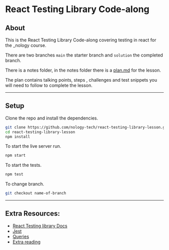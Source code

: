 # React Testing Library Code-along

## About

This is the React Testing Library Code-along covering testing in react for the \_nology course.

There are two branches `main` the starter branch and `solution` the completed branch.

There is a notes folder, in the notes folder there is a [plan.md](./notes/plan.md) for the lesson.

The plan contains talking points, steps , challenges and test snippets you will need to follow to complete the lesson.

---

## Setup

Clone the repo and install the dependencies.

```bash
git clone https://github.com/nology-tech/react-testing-library-lesson.git
cd react-testing-library-lesson
npm install
```

To start the live server run.

```bash
npm start
```

To start the tests.

```bash
npm test
```

To change branch.

```bash
git checkout name-of-branch
```

---

## Extra Resources:

- [React Testing library Docs](https://testing-library.com/)
- [Jest](https://jestjs.io/)
- [Queries](https://testing-library.com/docs/queries/about)
- [Extra reading](https://polvara.me/posts/five-things-you-didnt-know-about-testing-library)
